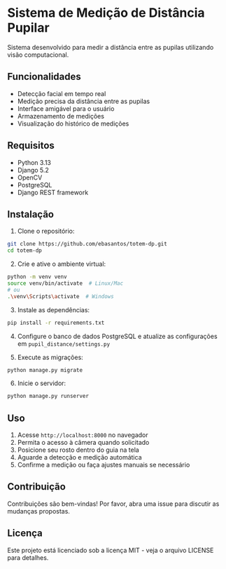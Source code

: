 # Sistema de Medição de Distância Pupilar

Sistema desenvolvido para medir a distância entre as pupilas utilizando visão computacional.

## Funcionalidades

- Detecção facial em tempo real
- Medição precisa da distância entre as pupilas
- Interface amigável para o usuário
- Armazenamento de medições
- Visualização do histórico de medições

## Requisitos

- Python 3.13
- Django 5.2
- OpenCV
- PostgreSQL
- Django REST framework

## Instalação

1. Clone o repositório:
```bash
git clone https://github.com/ebasantos/totem-dp.git
cd totem-dp
```

2. Crie e ative o ambiente virtual:
```bash
python -m venv venv
source venv/bin/activate  # Linux/Mac
# ou
.\venv\Scripts\activate  # Windows
```

3. Instale as dependências:
```bash
pip install -r requirements.txt
```

4. Configure o banco de dados PostgreSQL e atualize as configurações em `pupil_distance/settings.py`

5. Execute as migrações:
```bash
python manage.py migrate
```

6. Inicie o servidor:
```bash
python manage.py runserver
```

## Uso

1. Acesse `http://localhost:8000` no navegador
2. Permita o acesso à câmera quando solicitado
3. Posicione seu rosto dentro do guia na tela
4. Aguarde a detecção e medição automática
5. Confirme a medição ou faça ajustes manuais se necessário

## Contribuição

Contribuições são bem-vindas! Por favor, abra uma issue para discutir as mudanças propostas.

## Licença

Este projeto está licenciado sob a licença MIT - veja o arquivo LICENSE para detalhes. 